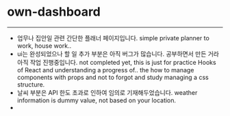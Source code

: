# own-dashboard
---
* 업무나 집안일 관련 간단한 플래너 페이지입니다. simple private planner to work, house work..
* ui는 완성되었으나 할 일 추가 부분은 아직 버그가 많습니다. 공부하면서 만든 거라 아직 작업 진행중입니다. not completed yet, this is just for practice Hooks of React and understanding a progress of.. the how to manage components with props and not to forgot and study managing a css structure. 
* 날씨 부분은 API 한도 초과로 인하여 임의로 기재해두었습니다. weather information is dummy value, not based on your location.
* 
